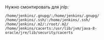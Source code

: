 
Нужно смонтировать для jnlp:

```
/home/jenkins/.gnupg/:/home/jenkins/.gnupg/
/home/jenkins/.ssh/:/home/jenkins/.ssh/
/home/jenkins/.m2/:/root/.m2/
/home/jenkins/cacerts:/usr/lib/jvm/java-8-oracle/jre/lib/security/cacerts
```
